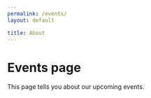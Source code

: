 ```yaml
---
permalink: /events/
layout: default

title: About
---
```

# Events page

This page tells you about our upcoming events.